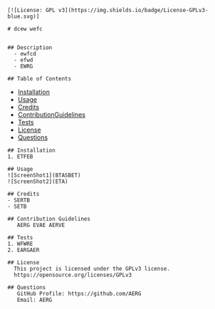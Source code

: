 
    [![License: GPL v3](https://img.shields.io/badge/License-GPLv3-blue.svg)]

    # dcew wefc
      
    
    ## Description
      - ewfcd
      - efwd
      - EWRG
  
    ## Table of Contents
   - [Installation](#installation)
   - [Usage](#usage)
   - [Credits](#credits)
   - [ContributionGuidelines](#contributionguidelines)
   - [Tests](#tests)
   - [License](#license)
   - [Questions](#questions)

    ## Installation
    1. ETFEB

    ## Usage
    ![ScreenShot1](BTASBET)
    ![ScreenShot2](ETA)

    ## Credits
    - SERTB
    - SETB

    ## Contribution Guidelines
       AERG EVAE AERVE

    ## Tests
    1. WFWRE
    2. EARGAER

    ## License
      This project is licensed under the GPLv3 license.
      https://opensource.org/licenses/GPLv3

    ## Questions
       GitHub Profile: https://github.com/AERG
       Email: AERG
